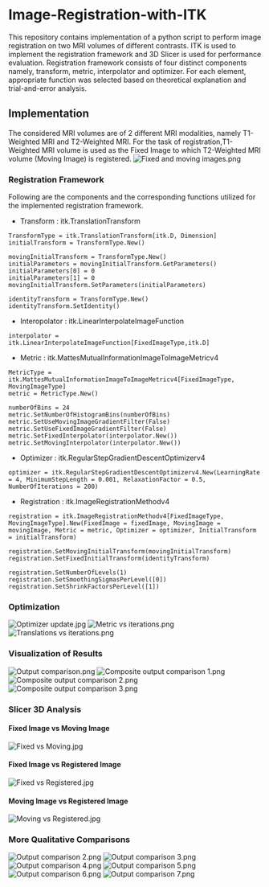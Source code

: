 # Image-Registration-with-ITK
This repository contains implementation of a python script to perform image registration on two MRI volumes of different contrasts. ITK is used to implement the registration framework and 3D Slicer is used for performance evaluation. Registration framework consists of four distinct components namely, transform, metric, interpolator and optimizer. For each element, appropriate function was selected based on theoretical explanation and trial-and-error analysis.

## Implementation
The considered MRI volumes are of 2 different MRI modalities, namely T1-Weighted MRI and T2-Weighted MRI. For the task of registration,T1-Weighted MRI volume is used as the Fixed Image to which T2-Weighted MRI volume (Moving Image) is registered. 
![Fixed and moving images.png](Images/Fixed_and_moving_images.png)
### Registration Framework
Following are the components and the corresponding functions utilized for the implemented registration framework.

- Transform : itk.TranslationTransform
```
TransformType = itk.TranslationTransform[itk.D, Dimension]
initialTransform = TransformType.New()

movingInitialTransform = TransformType.New()
initialParameters = movingInitialTransform.GetParameters()
initialParameters[0] = 0
initialParameters[1] = 0
movingInitialTransform.SetParameters(initialParameters)

identityTransform = TransformType.New()
identityTransform.SetIdentity()
```
- Interopolator : itk.LinearInterpolateImageFunction
```
interpolator = itk.LinearInterpolateImageFunction[FixedImageType,itk.D]
```
- Metric : itk.MattesMutualInformationImageToImageMetricv4
```
MetricType = itk.MattesMutualInformationImageToImageMetricv4[FixedImageType, MovingImageType]
metric = MetricType.New()

numberOfBins = 24
metric.SetNumberOfHistogramBins(numberOfBins)
metric.SetUseMovingImageGradientFilter(False)
metric.SetUseFixedImageGradientFilter(False)
metric.SetFixedInterpolator(interpolator.New())
metric.SetMovingInterpolator(interpolator.New())
```
- Optimizer : itk.RegularStepGradientDescentOptimizerv4
```
optimizer = itk.RegularStepGradientDescentOptimizerv4.New(LearningRate = 4, MinimumStepLength = 0.001, RelaxationFactor = 0.5, NumberOfIterations = 200)
```
- Registration : itk.ImageRegistrationMethodv4
```
registration = itk.ImageRegistrationMethodv4[FixedImageType, MovingImageType].New(FixedImage = fixedImage, MovingImage = movingImage, Metric = metric, Optimizer = optimizer, InitialTransform = initialTransform)

registration.SetMovingInitialTransform(movingInitialTransform)
registration.SetFixedInitialTransform(identityTransform)

registration.SetNumberOfLevels(1)
registration.SetSmoothingSigmasPerLevel([0])
registration.SetShrinkFactorsPerLevel([1])
```

### Optimization
![Optimizer update.jpg](Images/Optimizer_update.jpg)
![Metric vs iterations.png](Images/Metric_vs_iter.png)
![Translations vs iterations.png](Images/Translations_vs_iter.png)

### Visualization of Results
![Output comparison.png](Images/Output_comparison.png)
![Composite output comparison 1.png](Images/Composite_output_comparison_1.png)
![Composite output comparison 2.png](Images/Composite_output_comparison_2.png)
![Composite output comparison 3.png](Images/Composite_output_comparison_3.png)

### Slicer 3D Analysis
#### Fixed Image vs Moving Image
![Fixed vs Moving.jpg](Images/Fixed_vs_moving.jpg)
#### Fixed Image vs Registered Image
![Fixed vs Registered.jpg](Images/Fixed_vs_Registered.jpg)
#### Moving Image vs Registered Image
![Moving vs Registered.jpg](Images/Moving_vs_Registered.jpg)

### More Qualitative Comparisons
![Output comparison 2.png](Images/Output_comparison_2.png)
![Output comparison 3.png](Images/Output_comparison_3.png)
![Output comparison 4.png](Images/Output_comparison_4.png)
![Output comparison 5.png](Images/Output_comparison_5.png)
![Output comparison 6.png](Images/Output_comparison_6.png)
![Output comparison 7.png](Images/Output_comparison_7.png)
